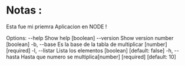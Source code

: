 
# Notas : 
Esta fue mi priemra Aplicacion en NODE ! 


 Options:
      --help     Show help                                             [boolean]
      --version  Show version number                                   [boolean]
  -b, --base     Es la base de la tabla de multiplicar       [number] [required]
  -l, --listar   Lista los elementos                  [boolean] [default: false]
  -h, --hasta    Hasta que numero se multiplica[number] [required] [default: 10] 